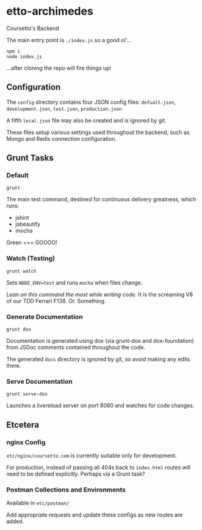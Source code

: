 etto-archimedes
===============================================================================

Coursetto's Backend

The main entry point is `./index.js` so a good ol'...

    npm i
    node index.js

...after cloning the repo will fire things up!

Configuration
-------------------------------------------------------------------------------

The `config` directory contains four JSON config files:
`defualt.json`, `development.json`, `test.json`, `production.json`

A fifth `local.json` file may also be created and is ignored by git.

These files setup various settings used throughout the backend, such as
Mongo and Redis connection configuration.

Grunt Tasks
-------------------------------------------------------------------------------

### Default

    grunt

The main test command, destined for continuous delivery greatness,  which runs:

 - jshint
 - jsbeautify
 - mocha

Green === GOOOO!

### Watch (Testing)

    grunt watch

Sets `NODE_ENV=test` and runs `mocha` when files change.

*Lean on this command the most while writing code.* It is the screaming V8 of
our TDD Ferrari F138. Or. Something.

### Generate Documentation

    grunt dox

Documentation is generated using dox (via grunt-dox and dox-foundation) from
JSDoc comments contained throughout the code.

The generated `docs` directory is ignored by git, so avoid making any edits there.

### Serve Documentation

    grunt serve:dox

Launches a livereload server on port 8080 and watches for code changes.

Etcetera
-------------------------------------------------------------------------------

### nginx Config

`etc/nginx/coursetto.com` is currently suitable only for development.

For production, instead of passing all 404s back to `index.html` routes will
need to be defined explicitly. Perhaps via a Grunt task?

### Postman Collections and Environments

Available in `etc/postman/`

Add appropriate requests and update these configs as new routes are added.
